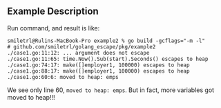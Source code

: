 ## Example Description

Run command, and result is like:

```
smiletrl@Rulins-MacBook-Pro example2 % go build -gcflags="-m -l"
# github.com/smiletrl/golang_escape/pkg/example2
./case1.go:11:12: ... argument does not escape
./case1.go:11:65: time.Now().Sub(start).Seconds() escapes to heap
./case1.go:74:17: make([]employer1, 100000) escapes to heap
./case1.go:88:17: make([]employer1, 100000) escapes to heap
./case1.go:60:6: moved to heap: emps
```

We see only line 60, `moved to heap: emps`. But in fact, more variables got moved to heap!!!

